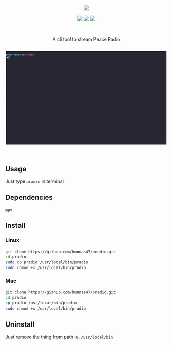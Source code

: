 <div align="center">
<img src="https://capsule-render.vercel.app/api?type=soft&fontColor=20c997&text=hunnas47/pradio&height=150&fontSize=60&desc=tune%20to%20reality&descAlignY=75&descAlign=70&color=00000000&animation=twinkling">

<a href="http://peaceradio.com/"><img src="https://upload.wikimedia.org/wikipedia/commons/c/c0/Peaceradio-logo-v3_Logo_and_text.png" width="63px"></a>
<img src="https://img.shields.io/badge/os-linux-brightgreen">
<img src="https://img.shields.io/badge/os-mac-brightgreen">
</div>

<br>
<p align="center">A cli tool to stream Peace Radio</p>

##

<p align="center">
<img src="./preview.gif" alt="Video Preview" width="500px">
</p>

<br>

## Usage

  Just type `pradio` in terminal

## Dependencies

```text
mpv
```
## Install

### Linux

```sh
git clone https://github.com/hunnas47/pradio.git
cd pradio
sudo cp pradio /usr/local/bin/pradio
sudo chmod +x /usr/local/bin/pradio
```

### Mac


```sh
git clone https://github.com/hunnas47/pradio.git
cd pradio
cp pradio /usr/local/bin/pradio
sudo chmod +x /usr/local/bin/pradio
```
## Uninstall
Just remove the thing from path ie, `/usr/local/bin`
